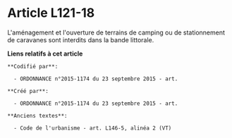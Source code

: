 # Article L121-18

L'aménagement et l'ouverture de terrains de camping ou de stationnement de caravanes sont interdits dans la bande littorale.

**Liens relatifs à cet article**

	**Codifié par**:

	  - ORDONNANCE n°2015-1174 du 23 septembre 2015 - art.

	**Créé par**:

	  - ORDONNANCE n°2015-1174 du 23 septembre 2015 - art.

	**Anciens textes**:

	  - Code de l'urbanisme - art. L146-5, alinéa 2 (VT)
